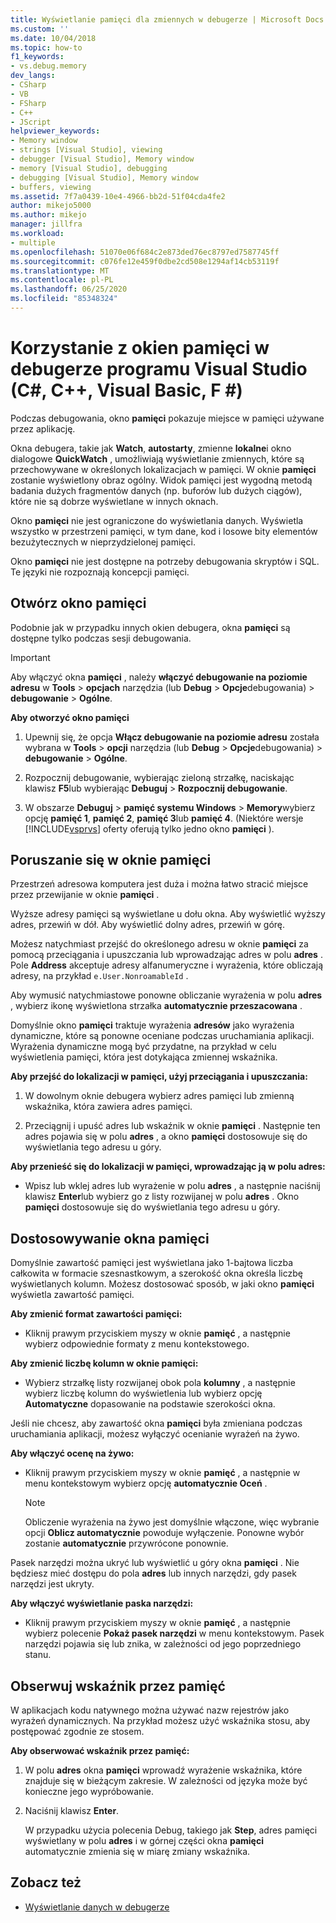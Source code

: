 ```yaml
---
title: Wyświetlanie pamięci dla zmiennych w debugerze | Microsoft Docs
ms.custom: ''
ms.date: 10/04/2018
ms.topic: how-to
f1_keywords:
- vs.debug.memory
dev_langs:
- CSharp
- VB
- FSharp
- C++
- JScript
helpviewer_keywords:
- Memory window
- strings [Visual Studio], viewing
- debugger [Visual Studio], Memory window
- memory [Visual Studio], debugging
- debugging [Visual Studio], Memory window
- buffers, viewing
ms.assetid: 7f7a0439-10e4-4966-bb2d-51f04cda4fe2
author: mikejo5000
ms.author: mikejo
manager: jillfra
ms.workload:
- multiple
ms.openlocfilehash: 51070e06f684c2e873ded76ec8797ed7587745ff
ms.sourcegitcommit: c076fe12e459f0dbe2cd508e1294af14cb53119f
ms.translationtype: MT
ms.contentlocale: pl-PL
ms.lasthandoff: 06/25/2020
ms.locfileid: "85348324"
---
```

# <a name="use-the-memory-windows-in-the-visual-studio-debugger-c-c-visual-basic-f"></a>Korzystanie z okien pamięci w debugerze programu Visual Studio (C#, C++, Visual Basic, F #)

Podczas debugowania, okno **pamięci** pokazuje miejsce w pamięci używane przez aplikację.

Okna debugera, takie jak **Watch**, **autostarty**, zmienne **lokalne**i okno dialogowe **QuickWatch** , umożliwiają wyświetlanie zmiennych, które są przechowywane w określonych lokalizacjach w pamięci. W oknie **pamięci** zostanie wyświetlony obraz ogólny. Widok pamięci jest wygodną metodą badania dużych fragmentów danych (np. buforów lub dużych ciągów), które nie są dobrze wyświetlane w innych oknach.

Okno **pamięci** nie jest ograniczone do wyświetlania danych. Wyświetla wszystko w przestrzeni pamięci, w tym dane, kod i losowe bity elementów bezużytecznych w nieprzydzielonej pamięci.

Okno **pamięci** nie jest dostępne na potrzeby debugowania skryptów i SQL. Te języki nie rozpoznają koncepcji pamięci.

## <a name="open-a-memory-window"></a>Otwórz okno pamięci

Podobnie jak w przypadku innych okien debugera, okna **pamięci** są dostępne tylko podczas sesji debugowania.

>[!IMPORTANT]
>Aby włączyć okna **pamięci** , należy **włączyć debugowanie na poziomie adresu** w **Tools**  >  **opcjach** narzędzia (lub **Debug**  >  **Opcje**debugowania) > **debugowanie**  >  **Ogólne**.

**Aby otworzyć okno pamięci**

1. Upewnij się, że opcja **Włącz debugowanie na poziomie adresu** została wybrana w **Tools**  >  **opcji** narzędzia (lub **Debug**  >  **Opcje**debugowania) > **debugowanie**  >  **Ogólne**.

1. Rozpocznij debugowanie, wybierając zieloną strzałkę, naciskając klawisz **F5**lub wybierając **Debuguj**  >  **Rozpocznij debugowanie**.

2. W obszarze **Debuguj**  >  **pamięć systemu Windows**  >  **Memory**wybierz opcję **pamięć 1**, **pamięć 2**, **pamięć 3**lub **pamięć 4**. (Niektóre wersje [!INCLUDE[vsprvs](../code-quality/includes/vsprvs_md.md)] oferty oferują tylko jedno okno **pamięci** ).

## <a name="move-around-in-the-memory-window"></a>Poruszanie się w oknie pamięci

Przestrzeń adresowa komputera jest duża i można łatwo stracić miejsce przez przewijanie w oknie **pamięci** .

Wyższe adresy pamięci są wyświetlane u dołu okna. Aby wyświetlić wyższy adres, przewiń w dół. Aby wyświetlić dolny adres, przewiń w górę.

Możesz natychmiast przejść do określonego adresu w oknie **pamięci** za pomocą przeciągania i upuszczania lub wprowadzając adres w polu **adres** . Pole **Address** akceptuje adresy alfanumeryczne i wyrażenia, które obliczają adresy, na przykład `e.User.NonroamableId` .

Aby wymusić natychmiastowe ponowne obliczanie wyrażenia w polu **adres** , wybierz ikonę wyświetlona strzałka **automatycznie przeszacowana** .

Domyślnie okno **pamięci** traktuje wyrażenia **adresów** jako wyrażenia dynamiczne, które są ponowne oceniane podczas uruchamiania aplikacji. Wyrażenia dynamiczne mogą być przydatne, na przykład w celu wyświetlenia pamięci, która jest dotykająca zmiennej wskaźnika.

**Aby przejść do lokalizacji w pamięci, użyj przeciągania i upuszczania:**

1. W dowolnym oknie debugera wybierz adres pamięci lub zmienną wskaźnika, która zawiera adres pamięci.

2. Przeciągnij i upuść adres lub wskaźnik w oknie **pamięci** . Następnie ten adres pojawia się w polu **adres** , a okno **pamięci** dostosowuje się do wyświetlania tego adresu u góry.

**Aby przenieść się do lokalizacji w pamięci, wprowadzając ją w polu adres:**

- Wpisz lub wklej adres lub wyrażenie w polu **adres** , a następnie naciśnij klawisz **Enter**lub wybierz go z listy rozwijanej w polu **adres** . Okno **pamięci** dostosowuje się do wyświetlania tego adresu u góry.

## <a name="customize-the-memory-window"></a>Dostosowywanie okna pamięci

Domyślnie zawartość pamięci jest wyświetlana jako 1-bajtowa liczba całkowita w formacie szesnastkowym, a szerokość okna określa liczbę wyświetlanych kolumn. Możesz dostosować sposób, w jaki okno **pamięci** wyświetla zawartość pamięci.

**Aby zmienić format zawartości pamięci:**

- Kliknij prawym przyciskiem myszy w oknie **pamięć** , a następnie wybierz odpowiednie formaty z menu kontekstowego.

**Aby zmienić liczbę kolumn w oknie pamięci:**

- Wybierz strzałkę listy rozwijanej obok pola **kolumny** , a następnie wybierz liczbę kolumn do wyświetlenia lub wybierz opcję **Automatyczne** dopasowanie na podstawie szerokości okna.

Jeśli nie chcesz, aby zawartość okna **pamięci** była zmieniana podczas uruchamiania aplikacji, możesz wyłączyć ocenianie wyrażeń na żywo.

**Aby włączyć ocenę na żywo:**

- Kliknij prawym przyciskiem myszy w oknie **pamięć** , a następnie w menu kontekstowym wybierz opcję **automatycznie Oceń** .

  >[!NOTE]
  >Obliczenie wyrażenia na żywo jest domyślnie włączone, więc wybranie opcji **Oblicz automatycznie** powoduje wyłączenie. Ponowne wybór zostanie **automatycznie** przywrócone ponownie.

Pasek narzędzi można ukryć lub wyświetlić u góry okna **pamięci** . Nie będziesz mieć dostępu do pola **adres** lub innych narzędzi, gdy pasek narzędzi jest ukryty.

**Aby włączyć wyświetlanie paska narzędzi:**

- Kliknij prawym przyciskiem myszy w oknie **pamięć** , a następnie wybierz polecenie **Pokaż pasek narzędzi** w menu kontekstowym. Pasek narzędzi pojawia się lub znika, w zależności od jego poprzedniego stanu.

## <a name="follow-a-pointer-through-memory"></a>Obserwuj wskaźnik przez pamięć

W aplikacjach kodu natywnego można używać nazw rejestrów jako wyrażeń dynamicznych. Na przykład możesz użyć wskaźnika stosu, aby postępować zgodnie ze stosem.

**Aby obserwować wskaźnik przez pamięć:**

1. W polu **adres** okna **pamięci** wprowadź wyrażenie wskaźnika, które znajduje się w bieżącym zakresie. W zależności od języka może być konieczne jego wypróbowanie.

2. Naciśnij klawisz **Enter**.

   W przypadku użycia polecenia Debug, takiego jak **Step**, adres pamięci wyświetlany w polu **adres** i w górnej części okna **pamięci** automatycznie zmienia się w miarę zmiany wskaźnika.

## <a name="see-also"></a>Zobacz też
- [Wyświetlanie danych w debugerze](../debugger/viewing-data-in-the-debugger.md)